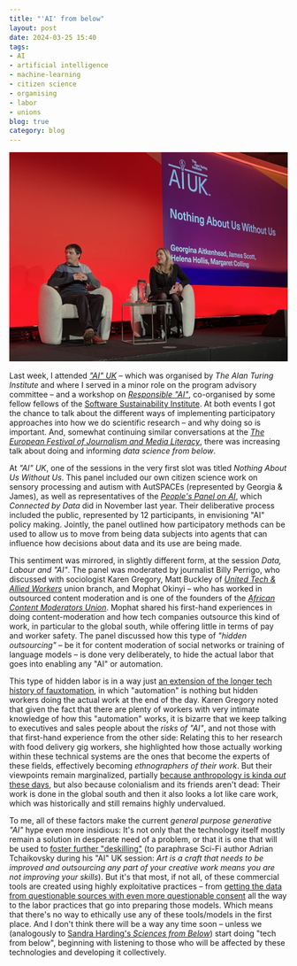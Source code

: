 ```yaml
---
title: "'AI' from below"
layout: post
date: 2024-03-25 15:40
tags: 
- AI 
- artificial intelligence 
- machine-learning 
- citizen science 
- organising 
- labor
- unions
blog: true
category: blog
---
```


[![James Scott & Georgia Aitkenhead sitting on panel on a stage, in the background a slide reading 'AUIK' and "Nothing about us without us"](/assets/images/2024-03-AIUK.jpg)](/assets/images/2024-03-AIUK.jpg)

Last week, I attended _["AI" UK](https://ai-uk.turing.ac.uk/)_ – which was organised by _The Alan Turing Institute_ and where I served in a minor role on the program advisory committee – and a workshop on [_Responsible "AI"_](https://www.responsible-ai.science/), co-organised by some fellow fellows of the [Software Sustainability Institute](https://www.software.ac.uk/). At both events I got the chance to talk about the different ways of implementing participatory approaches into how we do scientific research – and why doing so is important. And, somewhat continuing similar conversations at the _[The European Festival of Journalism and Media Literacy](https://tzovar.as/VOICES-festival/)_, there was increasing talk about doing and informing _data science from below_. 

At _"AI" UK_, one of the sessions in the very first slot was titled _Nothing About Us Without Us_. This panel included our own citizen science work on sensory processing and autism with AutSPACEs (represented by Georgia & James), as well as representatives of the [_People's Panel on AI_](http://connectedbydata.org/projects/2023-peoples-panel-on-ai), which _Connected by Data_ did in November last year. Their deliberative process included the public, represented by 12 participants, in envisioning "AI" policy making. Jointly, the panel outlined how participatory methods can be used to allow us to move from being data subjects into agents that can influence how decisions about data and its use are being made. 

This sentiment was mirrored, in slightly different form, at the session _Data, Labour and "AI"_. The panel was moderated by journalist Billy Perrigo, who discussed with sociologist Karen Gregory, Matt Buckley of [_United Tech & Allied Workers_](https://utaw.tech/about/) union branch, and Mophat Okinyi – who has worked in outsourced content moderation and is one of the founders of the [_African Content Moderators Union_](https://time.com/6275995/chatgpt-facebook-african-workers-union/). Mophat shared his first-hand experiences in doing content-moderation and how tech companies outsource this kind of work, in particular to the global south, while offering little in terms of pay and worker safety. The panel discussed how this type of _"hidden outsourcing"_ – be it for content moderation of social networks or training of language models – is done very deliberately, to hide the actual labor that goes into enabling any "AI" or automation. 

This type of hidden labor is in a way just [an extension of the longer tech history of fauxtomation](https://logicmag.io/failure/the-automation-charade/), in which "automation" is nothing but hidden workers doing the actual work at the end of the day. Karen Gregory noted that given the fact that there are plenty of workers with very intimate knowledge of how this "automation" works, it is bizarre that we keep talking to executives and sales people about the _risks of "AI"_, and not those with that first-hand experience from the other side: Relating this to her research with food delivery gig workers, she highlighted how those actually working within these technical systems are the ones that become the experts of these fields, effectively becoming _ethnographers of their work_. But their viewpoints remain marginalized, partially [because anthropology is kinda _out_ these days](https://zirk.us/@benjamingeer/112139416672527678), but also because colonialism and its friends aren't dead: Their work is done in the global south and then it also looks a lot like care work, which was historically and still remains highly undervalued. 

To me, all of these factors make the current _general purpose generative "AI"_ hype even more insidious: It's not only that the technology itself mostly remain a solution in desperate need of a problem, or that it is one that will be used to [foster further "deskilling"](http://perfors.net/blog/creation-ai/) (to paraphrase Sci-Fi author Adrian Tchaikovsky during his "AI" UK session: _Art is a craft that needs to be improved and outsourcing any part of your creative work means you are not improving your skills_). But it's that most, if not all, of these commercial tools are created using highly exploitative practices – from [getting the data from questionable sources with even more questionable consent](https://toot.cat/@zkat/112128845946356067) all the way to the labor practices that go into preparing those models. Which means that there's no way to ethically use any of these tools/models in the first place. And I don't think there will be a way any time soon – unless we (analogously to [Sandra Harding's _Sciences from Below_](https://www.dukeupress.edu/sciences-from-below/)) start doing "tech from below", beginning with listening to those who will be affected by these technologies and developing it collectively.